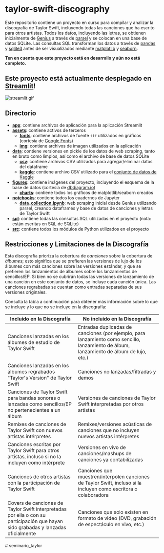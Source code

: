 # taylor-swift-discography
Este repositorio contiene un proyecto en curso para compilar y analizar la discografía de Taylor Swift, incluyendo todas las canciones que ha escrito para otros artistas. Todos los datos, incluyendo las letras, se obtienen inicialmente de [Genius](https://genius.com/) a través de [parsel](https://parsel.readthedocs.io/) y se colocan en una base de datos SQLite. Las consultas SQL transforman los datos a través de [pandas](https://pandas.pydata.org/) y [sqlite3](https://docs.python.org/3/library/sqlite3.html) antes de ser visualizados mediante [matplotlib](https://matplotlib.org/) y [seaborn](http://seaborn.pydata.org/index.html).

**Ten en cuenta que este proyecto está en desarrollo y aún no está completo.**

## Este proyecto está actualmente desplegado en [Streamlit](https://taylor-swift-discography.streamlit.app/)!

![streamlit gif](./figures/streamlit_demo.gif)

## Directorio
* **[app](./app)**: contiene archivos de aplicación para la aplicación Streamlit
* **[assets](./assets)**: contiene activos de terceros
  * **[fonts](./assets/fonts)**: contiene archivos de fuente `ttf` utilizados en gráficos (cortesía de [Google Fonts](https://fonts.google.com/))
  * **[img](./assets/img)**: contiene archivos de imagen utilizados en la aplicación
* **[data](./data)**: contiene versiones en pickle de los datos de web scraping, tanto en bruto como limpios, así como el archivo de base de datos SQLite
  * **[csv](./data/csv)**: contiene archivos CSV utilizados para agregar/eliminar datos del dataframe
  * **[kaggle](./data/kaggle)**: contiene archivo CSV utilizado para el [conjunto de datos de Kaggle](https://www.kaggle.com/datasets/madroscla/taylor-swift-released-song-discography-genius)
* **[figures](./figures)**: contiene imágenes del proyecto, incluyendo el esquema de la base de datos (cortesía de [dbdiagram.io](https://dbdiagram.io))
  * **[charts](./figures/charts)**: contiene todos los gráficos de matplotlib/seaborn creados
* **[notebooks](./notebooks)**: contiene todos los cuadernos de Jupyter
  * **[data_collection.ipynb](./notebooks/data_collection.ipynb)**: web scraping inicial desde Genius utilizando parsel, creando dataframes y base de datos de canciones y letras de Taylor Swift
* **[sql](./sql)**: contiene todas las consultas SQL utilizadas en el proyecto (nota: están escritas en SQL de SQLite)
* **[src](./src)**: contiene todos los módulos de Python utilizados en el proyecto

## Restricciones y Limitaciones de la Discografía
Esta discografía prioriza la cobertura de *canciones* sobre la cobertura de *álbumes*; esto significa que se prefieren las versiones de lujo de los álbumes con más canciones sobre las versiones estándar, y que se prefieren los lanzamientos de álbumes sobre los lanzamientos de sencillos/EP. Si bien no se cubrirán todas las versiones de lanzamiento de una canción en este conjunto de datos, se incluye cada canción única. Las canciones regrabadas se cuentan como entradas separadas de sus versiones originales.

Consulta la tabla a continuación para obtener más información sobre lo que se incluye y lo que no se incluye en la discografía:

| Incluido en la Discografía | No incluido en la Discografía |
| -- | -- |
| Canciones lanzadas en los álbumes de estudio de Taylor Swift | Entradas duplicadas de canciones (por ejemplo, para lanzamiento como sencillo, lanzamiento de álbum, lanzamiento de álbum de lujo, etc.) |
| Canciones lanzadas en los álbumes regrabados "Taylor's Version" de Taylor Swift | Canciones no lanzadas/filtradas y demos |
| Canciones de Taylor Swift para bandas sonoras o lanzadas como sencillos/EP no pertenecientes a un álbum | Versiones de canciones de Taylor Swift interpretadas por otros artistas |
| Remixes de canciones de Taylor Swift con nuevos artistas intérpretes | Remixes/versiones acústicas de canciones que no incluyen nuevos artistas intérpretes |
| Canciones escritas por Taylor Swift para otros artistas, incluso si no la incluyen como intérprete | Versiones en vivo de canciones/mashups de canciones ya contabilizadas |
| Canciones de otros artistas con la participación de Taylor Swift | Canciones que muestren/interpolen canciones de Taylor Swift, incluso si la incluyen como escritora o colaboradora |
| Covers de canciones de Taylor Swift interpretadas por ella o con su participación que hayan sido grabadas y lanzadas oficialmente | Canciones que solo existen en formato de video (DVD, grabación de espectáculo en vivo, etc.) |
#   s e m i n a r i o _ t a y l o r  
 